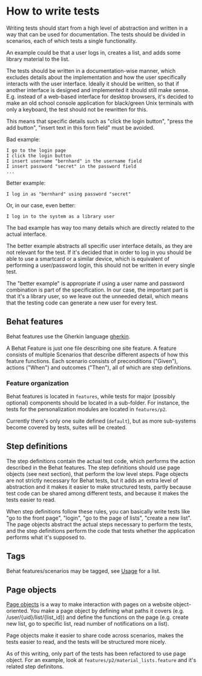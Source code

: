 # How to write tests #

Writing tests should start from a high level of abstraction and
written in a way that can be used for documentation. The tests should
be divided in scenarios, each of which tests a single functionality.

An example could be that a user logs in, creates a list, and adds some
library material to the list.

The tests should be written in a documentation-wise manner, which
excludes details about the implementation and how the user
specifically interacts with the user interface. Ideally it should be
written, so that if another interface is designed and implemented it
should still make sense. E.g. instead of a web-based interface for
desktop browsers, it's decided to make an old school console
application for black/green Unix terminals with only a keyboard, the
test should not be rewritten for this.

This means that specific details such as "click the login button",
"press the add button", "insert text in this form field" must be
avoided.

Bad example:

``` 
I go to the login page
I click the login button
I insert username "bernhard" in the username field
I insert password "secret" in the password field
...
```

Better example:
```
I log in as "bernhard" using password "secret"

```

Or, in our case, even better:

``` 
I log in to the system as a library user
```

The bad example has way too many details which are directly related to
the actual interface.

The better example abstracts all specific user interface details, as
they are not relevant for the test. If it's decided that in order to
log in you should be able to use a smartcard or a similar device,
which is equivalent of performing a user/password login, this should
not be written in every single test.

The "better example" is appropriate if using a user name and password
combination is part of the specification. In our case, the important
part is that it's a library user, so we leave out the unneeded detail,
which means that the testing code can generate a new user for every
test.

## Behat features ##

Behat features use the Gherkin language [gherkin][gherkin].

[gherkin]: http://docs.behat.org/en/v3.0/guides/1.gherkin.html

A Behat Feature is just one file describing one site feature. A
feature consists of multiple Scenarios that describe different aspects
of how this feature functions. Each scenario consists of preconditions
("Given"), actions ("When") and outcomes ("Then"), all of which are
step definitions.

### Feature organization ###

Behat features is located in `features`, while tests for major
(possibly optional) components should be located in a sub-folder. For
instance, the tests for the personalization modules are located in
`features/p2`.

Currently there's only one suite defined (`default`), but as more
sub-systems become covered by tests, suites will be created.

## Step definitions ##

The step definitions contain the actual test code, which performs the
action described in the Behat features. The step definitions should
use page objects (see next section), that perform the low level
steps. Page objects are not strictly necessary for Behat tests, but it
adds an extra level of abstraction and it makes it easier to make
structured tests, partly because test code can be shared among
different tests, and because it makes the tests easier to read.

When step definitions follow these rules, you can basically write
tests like "go to the front page", "login", "go to the page of lists",
"create a new list". The page objects abstract the actual steps
necessary to perform the tests, and the step definitions perform the
code that tests whether the application performs what it's supposed
to.

## Tags ##

Behat features/scenarios may be tagged, see [Usage](./usage.md) for a
list.

## Page objects ##

[Page objects][page objects] is a way to make interaction with pages
on a website object-oriented. You make a page object by defining what
paths it covers (e.g. /user/{uid}/list/{list_id}) and define the
functions on the page (e.g. create new list, go to specific list, read
number of notifications on a list).

Page objects make it easier to share code across scenarios, makes the
tests easier to read, and the tests will be structured more nicely.

As of this writing, only part of the tests has been refactored to use
page object. For an example, look at
`features/p2/material_lists.feature` and it's related step definitons.

[page objects]: http://martinfowler.com/bliki/PageObject.html
